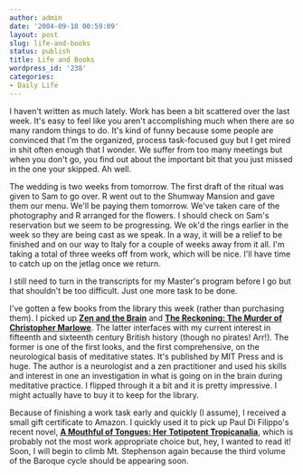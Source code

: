```yaml
---
author: admin
date: '2004-09-18 00:59:09'
layout: post
slug: life-and-books
status: publish
title: Life and Books
wordpress_id: '238'
categories:
- Daily Life
---
```

<p>I haven&#39;t written as much lately. Work has been a bit scattered over the last 
week. It&#39;s easy to feel like you aren&#39;t accomplishing much when there are so 
many random things to do. It&#39;s kind of funny because some people are convinced 
that I&#39;m the organized, process task-focused guy but I get mired in shit often 
enough that I wonder. We suffer from too many meetings but when you don&#39;t go, 
you find out about the important bit that you just missed in the one your 
skipped. Ah well.</p>
<p>The wedding is two weeks from tomorrow. The first draft of the ritual was 
given to Sam to go over. R went out to the Shumway Mansion and gave them our 
menu. We&#39;ll be paying them tomorrow. We&#39;ve taken care of the photography and R 
arranged for the flowers. I should check on Sam&#39;s reservation but we seem to be 
progressing. We ok&#39;d the rings earlier in the week so they are being cast as we 
speak. In a way, it will be a relief to be finished and on our way to Italy for 
a couple of weeks away from it all. I&#39;m taking a total of three weeks off from 
work, which will be nice. I&#39;ll have time to catch up on the jetlag once we 
return.</p>
<p>I still need to turn in the transcripts for my Master&#39;s program before I go 
but that shouldn&#39;t be too difficult. Just one more task to be done.</p>
<p>I&#39;ve gotten a few books from the library this week (rather than purchasing 
them). I picked up <b>
<a href="http://www.amazon.com/exec/obidos/tg/detail/-/0262511096">Zen and the 
Brain</a></b> and <b>
<a href="http://www.amazon.com/exec/obidos/tg/detail/-/0226580245">The 
Reckoning: The Murder of Christopher Marlowe</a></b>. The latter interfaces with 
my current interest in fifteenth and sixteenth century British history (though 
no pirates! Arr!). The former is one of the first looks, and the first 
comprehensive, on the neurological basis of meditative states. It&#39;s published by 
MIT Press and is huge. The author is a neurologist and a zen practitioner and 
used his skills and interest in one an investigation in what is going on in the 
brain during meditative practice. I flipped through it a bit and it is pretty 
impressive. I might actually have to buy it to keep for the library.</p>
<p>Because of finishing a work task early and quickly (I assume), I received a 
small gift certificate to Amazon. I quickly used it to pick up Paul Di Filippo&#39;s 
recent novel, <b>
<a href="http://www.amazon.com/exec/obidos/tg/detail/-/1587155079">A Mouthful of 
Tongues: Her Totipotent Tropicanalia</a></b>, which is probably not the most 
work appropriate choice but, hey, I wanted to read it! Soon, I will begin to 
climb Mt. Stephenson again because the third volume of the Baroque cycle should 
be appearing soon.</p>
